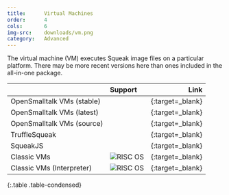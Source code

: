 ```yaml
---
title:      Virtual Machines
order:      4
cols:       6
img-src:    downloads/vm.png
category:   Advanced
---
```

The virtual machine (VM) executes Squeak image files on a particular platform. There may be more recent versions here than ones included in the all-in-one package.

|                            | Support   | Link                                                               |
| -------------------------- |:--------- | ------------------------------------------------------------------:|
| OpenSmalltalk VMs (stable) | <i class="fa fa-windows"></i> <i class="fa fa-apple"></i> <i class="fa fa-linux"></i> | [<i class="fa fa-external-link"></i>][osvm]{:target=_blank} |
| OpenSmalltalk VMs (latest) | <i class="fa fa-windows"></i> <i class="fa fa-apple"></i> <i class="fa fa-linux"></i> | [<i class="fa fa-github"></i>][osvm_latest]{:target=_blank} |
| OpenSmalltalk VMs (source) | <i class="fa fa-windows"></i> <i class="fa fa-apple"></i> <i class="fa fa-linux"></i> | [<i class="fa fa-github"></i>][osvm_source]{:target=_blank} |
| TruffleSqueak | <i class="fa fa-windows"></i> <i class="fa fa-apple"></i> <i class="fa fa-linux"></i> | [<i class="fa fa-external-link"></i>][truffle]{:target=_blank} |
| SqueakJS | <i class="fa fa-windows"></i> <i class="fa fa-apple"></i> <i class="fa fa-linux"></i> | [<i class="fa fa-external-link"></i>][squeakjs]{:target=_blank} |
| Classic VMs                | <i class="fa fa-windows"></i> <i class="fa fa-apple"></i> <i class="fa fa-linux"></i> <img src="../img/downloads/risc.png" alt="RISC OS"> | [<i class="fa fa-external-link"></i>][classic]{:target=_blank} |
| Classic VMs (Interpreter)  | <i class="fa fa-windows"></i> <i class="fa fa-apple"></i> <i class="fa fa-linux"></i> <img src="../img/downloads/risc.png" alt="RISC OS"> | [<i class="fa fa-external-link"></i>][interpreter]{:target=_blank} |
{:.table .table-condensed}

[osvm]: https://github.com/OpenSmalltalk/opensmalltalk-vm/releases/latest
[osvm_latest]: https://github.com/OpenSmalltalk/opensmalltalk-vm/releases/tag/latest-build
[osvm_source]: https://github.com/OpenSmalltalk/opensmalltalk-vm
[truffle]: https://github.com/hpi-swa/trufflesqueak/releases/latest
[squeakjs]: https://squeak.js.org/
[classic]: http://squeakvm.org/
[interpreter]: http://squeakvm.org/cgi-bin/viewvc.cgi/squeak/trunk/
